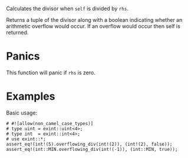 Calculates the divisor when `self` is divided by `rhs`.

Returns a tuple of the divisor along with a boolean indicating whether an
arithmetic overflow would occur. If an overflow would occur then self is
returned.

# Panics

This function will panic if `rhs` is zero.

# Examples

Basic usage:

```
# #![allow(non_camel_case_types)]
# type uint = exint::uint<4>;
# type int  = exint::int<4>;
# use exint::*;
assert_eq!(int!(5).overflowing_div(int!(2)), (int!(2), false));
assert_eq!(int::MIN.overflowing_div(int!(-1)), (int::MIN, true));
```
